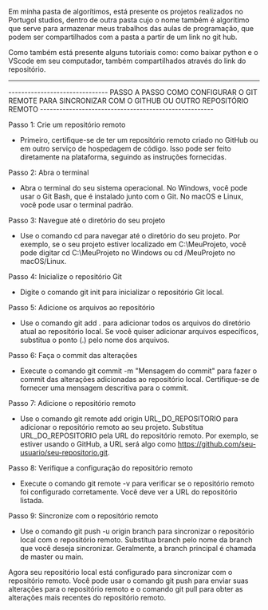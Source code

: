 Em minha pasta de algorítimos, está presente os projetos realizados no Portugol studios, dentro de outra pasta cujo o nome também é algorítimo que serve para armazenar meus trabalhos das aulas de programação, que podem ser compartilhados com a pasta a partir de um link no git hub.

Como também está presente alguns tutoriais como: como baixar python e o VScode em seu computador, também compartilhados através do link do repositório.

--------------------------------------------------------------------------------------------------------------------------------------------------------------------------------------------
-------------------------------  PASSO A PASSO COMO CONFIGURAR O GIT REMOTE PARA SINCRONIZAR COM O GITHUB OU OUTRO REPOSITÓRIO REMOTO ------------------------------------------------------

Passo 1: Crie um repositório remoto
- Primeiro, certifique-se de ter um repositório remoto criado no GitHub ou em outro serviço de hospedagem de código. Isso pode ser feito diretamente na plataforma, seguindo as instruções fornecidas.

Passo 2: Abra o terminal
- Abra o terminal do seu sistema operacional. No Windows, você pode usar o Git Bash, que é instalado junto com o Git. No macOS e Linux, você pode usar o terminal padrão.

Passo 3: Navegue até o diretório do seu projeto
- Use o comando cd para navegar até o diretório do seu projeto. Por exemplo, se o seu projeto estiver localizado em C:\MeuProjeto, você pode digitar cd C:\MeuProjeto no Windows ou cd /MeuProjeto no macOS/Linux.

Passo 4: Inicialize o repositório Git
- Digite o comando git init para inicializar o repositório Git local.

Passo 5: Adicione os arquivos ao repositório
- Use o comando git add . para adicionar todos os arquivos do diretório atual ao repositório local. Se você quiser adicionar arquivos específicos, substitua o ponto (.) pelo nome dos arquivos.

Passo 6: Faça o commit das alterações
- Execute o comando git commit -m "Mensagem do commit" para fazer o commit das alterações adicionadas ao repositório local. Certifique-se de fornecer uma mensagem descritiva para o commit.

Passo 7: Adicione o repositório remoto
- Use o comando git remote add origin URL_DO_REPOSITORIO para adicionar o repositório remoto ao seu projeto. Substitua URL_DO_REPOSITORIO pela URL do repositório remoto. Por exemplo, se estiver usando o GitHub, a URL será algo como https://github.com/seu-usuario/seu-repositorio.git.

Passo 8: Verifique a configuração do repositório remoto
- Execute o comando git remote -v para verificar se o repositório remoto foi configurado corretamente. Você deve ver a URL do repositório listada.

Passo 9: Sincronize com o repositório remoto
- Use o comando git push -u origin branch para sincronizar o repositório local com o repositório remoto. Substitua branch pelo nome da branch que você deseja sincronizar. Geralmente, a branch principal é chamada de master ou main.

Agora seu repositório local está configurado para sincronizar com o repositório remoto. Você pode usar o comando git push para enviar suas alterações para o repositório remoto e o comando git pull para obter as alterações mais recentes do repositório remoto.